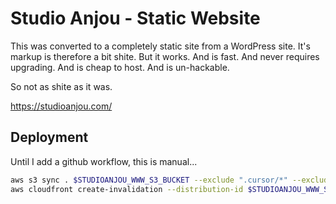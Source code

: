 # Studio Anjou - Static Website

This was converted to a completely static site from a WordPress site.
It's markup is therefore a bit shite. But it works. And is fast. And never requires upgrading. And is cheap to host. And is un-hackable.

So not as shite as it was.

https://studioanjou.com/

## Deployment
Until I add a github workflow, this is manual...

```bash
aws s3 sync . $STUDIOANJOU_WWW_S3_BUCKET --exclude ".cursor/*" --exclude ".git/*" --exclude ".gitignore" --exclude "README.md" --delete --dryrun
aws cloudfront create-invalidation --distribution-id $STUDIOANJOU_WWW_S3_CF_ID --paths "/*"
```
